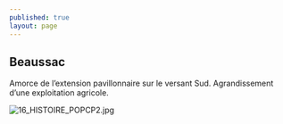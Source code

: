 ```yaml
---
published: true
layout: page
---
```

## Beaussac

Amorce de l’extension pavillonnaire sur le versant Sud. Agrandissement d’une exploitation agricole.

![16_HISTOIRE_POPCP2.jpg]({{site.baseurl}}/data/images/16/histoire/16_HISTOIRE_POPCP2.jpg)

